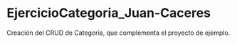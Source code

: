 # EjercicioCategoria_Juan-Caceres
Creación del CRUD de Categoria, que complementa el proyecto de ejemplo.

